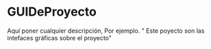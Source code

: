 # GUIDeProyecto
Aquí  poner cualquier descripción, Por ejemplo. " Este poyecto son las intefaces gráficas sobre el proyecto"
